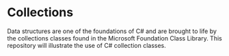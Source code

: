 Collections
===========

Data structures are one of the foundations of C# and are brought to life by the collections classes found in the Microsoft Foundation Class Library. This repository will illustrate the use of C# collection classes.
